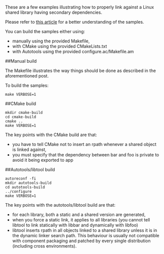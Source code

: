 These are a few examples illustrating how to properly link against a Linux shared library having secondary dependencies.

Please refer to [this article](http://kaizou.org/2015/01/linux-libraries/) for a better understanding of the samples.

You can build the samples either using:
- manually using the provided Makefile,
- with CMake using the provided CMakeLists.txt
- with Autotools using the provided configure.ac/Makefile.am 

##Manual build

The Makefile illustrates the way things should be done as described in the aforementioned post.

To build the samples:

    make VERBOSE=1

##CMake build

    mkdir cmake-build
    cd cmake-build
    cmake ..
    make VERBOSE=1

The key points with the CMake build are that:
- you have to tell CMake not to insert an rpath whenever a shared object is linked against,
- you must specify that the dependency between bar and foo is private to avoid it being exported to app

##Autotools/libtool build

    autoreconf -fi
    mkdir autotools-build
    cd autotools-build
    ../configure
    make VERBOSE=1

The key points with the autotools/libtool build are that:
- for each library, both a static and a shared version are generated,
- when you force a static link, it applies to all libraries (you cannot tell libtool to link statically with libbar and dynamically with libfoo)
- libtool inserts rpath in all objects linked to a shared library unless it is in the dynamic linker search path. This behaviour is usually not compatible with component packaging and patched by every single distribution (including cross environments).
